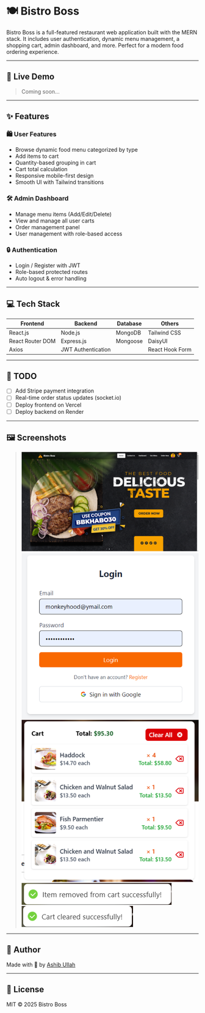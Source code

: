 # 🍽️ Bistro Boss

Bistro Boss is a full-featured restaurant web application built with the MERN stack. It includes user authentication, dynamic menu management, a shopping cart, admin dashboard, and more. Perfect for a modern food ordering experience.

---

## 🚀 Live Demo

> Coming soon...

---

## ✨ Features

### 🛍️ User Features
- Browse dynamic food menu categorized by type
- Add items to cart
- Quantity-based grouping in cart
- Cart total calculation
- Responsive mobile-first design
- Smooth UI with Tailwind transitions

### 🛠️ Admin Dashboard
- Manage menu items (Add/Edit/Delete)
- View and manage all user carts
- Order management panel
- User management with role-based access

### 🔒 Authentication
- Login / Register with JWT
- Role-based protected routes
- Auto logout & error handling

---

## 💻 Tech Stack

| Frontend         | Backend            | Database       | Others             |
|------------------|--------------------|----------------|--------------------|
| React.js         | Node.js            | MongoDB        | Tailwind CSS       |
| React Router DOM | Express.js         | Mongoose       | DaisyUI            |
| Axios            | JWT Authentication |                | React Hook Form    |

---

## 📌 TODO

- [ ] Add Stripe payment integration
- [ ] Real-time order status updates (socket.io)
- [ ] Deploy frontend on Vercel
- [ ] Deploy backend on Render

---

## 🖼️ Screenshots

> ![![Home](image-1.png)](src\assets\screenshot\image.png)
> ![alt text](src\assets\screenshot\image-1.png)
> ![alt text](src\assets\screenshot\image-2.png)
> ![alt text](src\assets\screenshot\image-3.png)
> ![alt text](src\assets\screenshot\image-4.png)


---

## 🙌 Author

Made with 💙 by [Ashib Ullah](https://github.com/ashibullah)

---

## 📃 License

MIT © 2025 Bistro Boss
